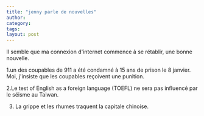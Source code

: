 ```yaml
---
title: "jenny parle de nouvelles"
author:
category: 
tags: 
layout: post
---
```

Il semble que ma connexion d'internet commence à se rétablir, une bonne nouvelle.

1.un des coupables de 911 a été condamné à 15 ans de prison le 8 janvier. Moi, j'insiste que les coupables reçoivent une punition.

2.Le test of English as a foreign language (TOEFL) ne sera pas influencé par le séisme au Taiwan.

3. La grippe et les rhumes traquent la capitale chinoise. 

 

